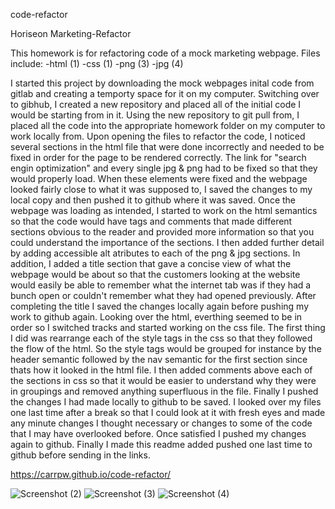 code-refactor

Horiseon Marketing-Refactor

This homework is for refactoring code of a mock marketing webpage. 
Files include:
    -html (1)
    -css (1)
    -png (3)
    -jpg (4)

I started this project by downloading the mock webpages inital code from gitlab and creating a temporty space for it on my computer. Switching over to gibhub, I created a new repository and placed all of the initial code I would be starting from in it. Using the new repository to git pull from, I placed all the code into the appropriate homework folder on my computer to work locally from. 
Upon opening the files to refactor the code, I noticed several sections in the html file that were done incorrectly and needed to be fixed in order for the page to be rendered correctly. The link for "search engin optimization" and every single jpg & png had to be fixed so that they would properly load. When these elements were fixed and the webpage looked fairly close to what it was supposed to, I saved the changes to my local copy and then pushed it to github where it was saved.
Once the webpage was loading as intended, I started to work on the html semantics so that the code would have tags and comments that made different sections obvious to the reader and provided more information so that you could understand the importance of the sections. I then added further detail by adding accessible alt atributes to each of the png & jpg sections. In addition, I added a title section that gave a concise view of what the webpage would be about so that the customers looking at the website would easily be able to remember what the internet tab was if they had a bunch open or couldn't remember what they had opened previously. After completing the title I saved the changes locally again before pushing my work to github again.
Looking over the html, everthing seemed to be in order so I switched tracks and started working on the css file. The first thing I did was rearrange each of the style tags in the css so that they followed the flow of the html. So the style tags would be grouped for instance by the header semantic followed by the nav semantic for the first section since thats how it looked in the html file. I then added comments above each of the sections in css so that it would be easier to understand why they were in groupings and removed anything superfluous in the file. Finally I pushed the changes I had made locally to github to be saved. 
I looked over my files one last time after a break so that I could look at it with fresh eyes and made any minute changes I thought necessary or changes to some of the code that I may have overlooked before. Once satisfied I pushed my changes again to github.
Finally I made this readme added pushed one last time to github before sending in the links.

https://carrpw.github.io/code-refactor/

![Screenshot (2)](https://user-images.githubusercontent.com/73077219/97252777-2c1b5000-17e1-11eb-976d-f3e5e79ce4d5.png)
![Screenshot (3)](https://user-images.githubusercontent.com/73077219/97252773-2aea2300-17e1-11eb-8829-3603e07c71d5.png)
![Screenshot (4)](https://user-images.githubusercontent.com/73077219/97252775-2b82b980-17e1-11eb-976a-e92e4dbe7c64.png)
